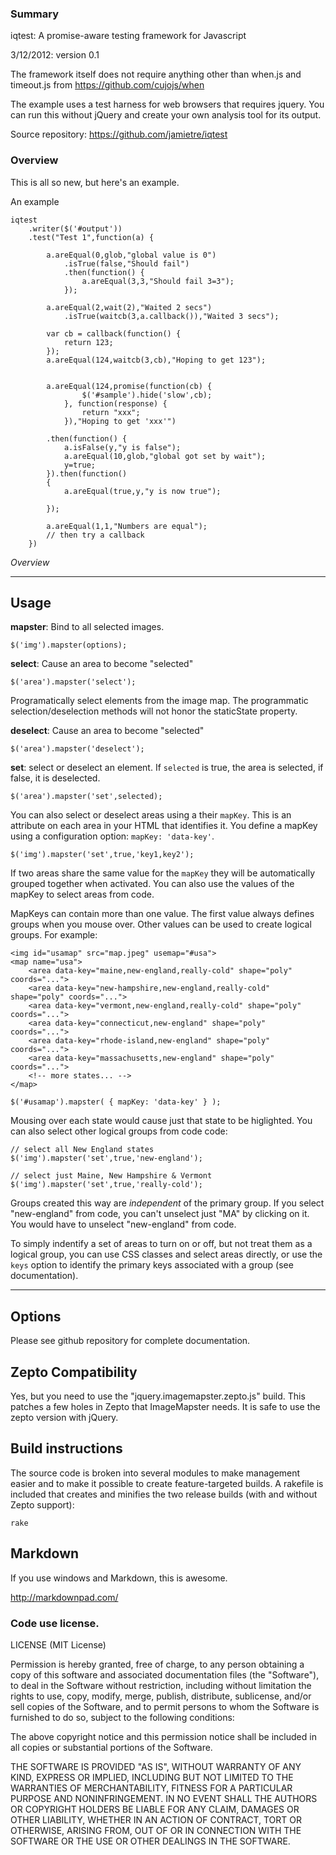 
### Summary

iqtest: A promise-aware testing framework for Javascript

3/12/2012: version 0.1

The framework itself does not require anything other than when.js and timeout.js from https://github.com/cujojs/when

The example uses a test harness for web browsers that requires jquery. You can run this without jQuery and create your own analysis tool for its output.

Source repository: https://github.com/jamietre/iqtest

### Overview

This is all so new, but here's an example.

An example

	iqtest
		.writer($('#output'))
		.test("Test 1",function(a) {
		
			a.areEqual(0,glob,"global value is 0")
				.isTrue(false,"Should fail")
				.then(function() {
					a.areEqual(3,3,"Should fail 3=3");
				}); 
		
			a.areEqual(2,wait(2),"Waited 2 secs")
				.isTrue(waitcb(3,a.callback()),"Waited 3 secs");
		
			var cb = callback(function() {
				return 123;
			});
			a.areEqual(124,waitcb(3,cb),"Hoping to get 123");
		
			
			a.areEqual(124,promise(function(cb) {
		    		$('#sample').hide('slow',cb);
		    	}, function(response) {
		   			return "xxx";
		    	}),"Hoping to get 'xxx'")
		
			.then(function() {
				a.isFalse(y,"y is false");
				a.areEqual(10,glob,"global got set by wait");	
				y=true;
			}).then(function()
			{
				a.areEqual(true,y,"y is now true");
		
			});
		
			a.areEqual(1,1,"Numbers are equal");
			// then try a callback
		})


*Overview*


----
## Usage

**mapster**: Bind to all selected images.

    $('img').mapster(options);

**select**: Cause an area to become "selected"

    $('area').mapster('select');

Programatically select elements from the image map. The programmatic selection/deselection methods will not honor the staticState property.

**deselect**: Cause an area to become "selected"

    $('area').mapster('deselect');

**set**: select or deselect an element. If `selected` is true, the area is selected, if false, it is deselected.

    $('area').mapster('set',selected);

You can also select or deselect areas using a their `mapKey`. This is an attribute on each area in your HTML that identifies it. You define a mapKey using a configuration option: `mapKey: 'data-key'`.

    $('img').mapster('set',true,'key1,key2');

If two areas share the same value for the `mapKey` they will be automatically grouped together when activated. You can also use the values of the mapKey to select areas from code.

MapKeys can contain more than one value. The first value always defines groups when you mouse over. Other values can be used to create logical groups. For example:

    <img id="usamap" src="map.jpeg" usemap="#usa">
    <map name="usa">
		<area data-key="maine,new-england,really-cold" shape="poly" coords="...">
		<area data-key="new-hampshire,new-england,really-cold" shape="poly" coords="...">
		<area data-key="vermont,new-england,really-cold" shape="poly" coords="...">
		<area data-key="connecticut,new-england" shape="poly" coords="...">
		<area data-key="rhode-island,new-england" shape="poly" coords="...">
		<area data-key="massachusetts,new-england" shape="poly" coords="...">
		<!-- more states... -->
    </map>

    $('#usamap').mapster( { mapKey: 'data-key' } );

Mousing over each state would cause just that state to be higlighted. You can also select other logical groups from code code:

    // select all New England states
    $('img').mapster('set',true,'new-england');

    // select just Maine, New Hampshire & Vermont
    $('img').mapster('set',true,'really-cold');

Groups created this way are *independent* of the primary group. If you select "new-england" from code, you can't unselect just "MA" by clicking on it. You would have to unselect "new-england" from code. 

To simply indentify a set of areas to turn on or off, but not treat them as a logical group, you can use CSS classes and select areas directly, or use the <code>keys</code> option to identify the primary keys associated with a group (see documentation).


----
## Options

Please see github repository for complete documentation.

## Zepto Compatibility

Yes, but you need to use the "jquery.imagemapster.zepto.js" build. This patches a few holes in Zepto that ImageMapster needs. It is safe to use the zepto version with jQuery.

## Build instructions

The source code is broken into several modules to make management easier and to make it possible to create feature-targeted builds. A rakefile is included that creates and minifies the two release builds (with and without Zepto support):

`rake`

## Markdown

If you use windows and Markdown, this is awesome.

http://markdownpad.com/

### Code use license.

LICENSE (MIT License)
 
Permission is hereby granted, free of charge, to any person obtaining
a copy of this software and associated documentation files (the
"Software"), to deal in the Software without restriction, including
without limitation the rights to use, copy, modify, merge, publish,
distribute, sublicense, and/or sell copies of the Software, and to
permit persons to whom the Software is furnished to do so, subject to
the following conditions:
 
The above copyright notice and this permission notice shall be
included in all copies or substantial portions of the Software.

THE SOFTWARE IS PROVIDED "AS IS", WITHOUT WARRANTY OF ANY KIND,
EXPRESS OR IMPLIED, INCLUDING BUT NOT LIMITED TO THE WARRANTIES OF
MERCHANTABILITY, FITNESS FOR A PARTICULAR PURPOSE AND
NONINFRINGEMENT. IN NO EVENT SHALL THE AUTHORS OR COPYRIGHT HOLDERS BE
LIABLE FOR ANY CLAIM, DAMAGES OR OTHER LIABILITY, WHETHER IN AN ACTION
OF CONTRACT, TORT OR OTHERWISE, ARISING FROM, OUT OF OR IN CONNECTION
WITH THE SOFTWARE OR THE USE OR OTHER DEALINGS IN THE SOFTWARE.
